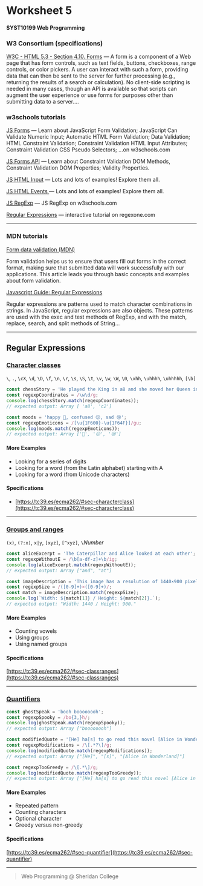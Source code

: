 # Worksheet 5

#### SYST10199 Web Programming



### W3 Consortium (specifications)

[W3C - HTML 5.3 - Section 4.10. Forms](http://w3c.github.io/html/sec-forms.html)  &mdash;
A form is a component of a Web page that has form controls, such as text fields, buttons, checkboxes, range controls, 
or color pickers. A user can interact with such a form, providing data that can then be sent to the server for further 
processing (e.g., returning the results of a search or calculation). No client-side scripting is needed in many cases, 
though an API is available so that scripts can augment the user experience or use forms for purposes other than submitting 
data to a server.&hellip;</dd>	

### w3schools tutorials

<a target="_blank" href="https://www.w3schools.com/js/js_validation.asp">JS Forms</a>  &mdash;
Learn about JavaScript Form Validation; JavaScript Can Validate Numeric Input; Automatic HTML Form Validation;
Data Validation; HTML Constraint Validation; Constraint Validation HTML Input Attributes; Constraint Validation 
CSS Pseudo Selectors; &hellip;on w3schools.com

<a target="_blank" href="https://www.w3schools.com/js/js_validation_api.asp">JS Forms API</a> &mdash;
Learn about Constraint Validation DOM Methods, Constraint Validation DOM Properties; Validity Properties. 

<a target="_blank" href="https://www.w3schools.com/js/js_input_examples.asp">JS HTML Input</a>  &mdash;
Lots and lots of examples! Explore them all.  

<a target="_blank" href="https://www.w3schools.com/js/js_events_examples.asp">JS HTML Events </a>  &mdash;
Lots and lots of examples! Explore them all.

<a target="_blank" href="https://www.w3schools.com/js/js_regexp.asp">JS RegExp</a>  &mdash;
JS RegExp on w3schools.com

<a href="http://regexone.com/" target="_blank">Regular Expressions</a>  &mdash;
interactive tutorial on regexone.com</dd>

---

### MDN tutorials

[Form data validation (MDN)](https://developer.mozilla.org/en-US/docs/Web/Guide/HTML/Forms/Data_form_validation)

Form validation helps us to ensure that users fill out forms in the correct format, making sure that submitted data will work 
successfully with our applications. This article leads you through basic concepts and examples about form validation.

<a href="https://developer.mozilla.org/en-US/docs/Web/JavaScript/Guide/Regular_Expressions" target="_blank">Javascript Guide: Regular Expressions</a>

Regular expressions are patterns used to match character combinations in strings. In JavaScript, regular expressions are 
also objects. These patterns are used with the exec and test methods of RegExp, and with the match, replace, search, and 
split methods of String&hellip;


---


## Regular Expressions

### [Character classes](https://developer.mozilla.org/en-US/docs/Web/JavaScript/Guide/Regular_Expressions/Character_Classes)
`\`, `.`, `\cX`, `\d`, `\D`, `\f`, `\n`, `\r`, `\s`, `\S`, `\t`, `\v`, `\w`, `\W`, `\0`, `\xhh`, `\uhhhh`, `\uhhhhh`, `[\b]`
```js
const chessStory = 'He played the King in a8 and she moved her Queen in c2.';
const regexpCoordinates = /\w\d/g;
console.log(chessStory.match(regexpCoordinates));
// expected output: Array [ 'a8', 'c2']

const moods = 'happy 🙂, confused 😕, sad 😢';
const regexpEmoticons = /[\u{1F600}-\u{1F64F}]/gu;
console.log(moods.match(regexpEmoticons));
// expected output: Array ['🙂', '😕', '😢']
```
#### More Examples
- Looking for a series of digits
- Looking for a word (from the Latin alphabet) starting with A
- Looking for a word (from Unicode characters)

#### Specifications
- [https://tc39.es/ecma262/#sec-characterclass](https://tc39.es/ecma262/#sec-characterclass)

---

### [Groups and ranges](https://developer.mozilla.org/en-US/docs/Web/JavaScript/Guide/Regular_Expressions/Groups_and_Ranges)
`(x)`, `(?:x)`, `x|y`, `[xyz]`, `[^xyz]`, `\`_Number_
```js
const aliceExcerpt = 'The Caterpillar and Alice looked at each other';
const regexpWithoutE = /\b[a-df-z]+\b/ig;
console.log(aliceExcerpt.match(regexpWithoutE));
// expected output: Array ["and", "at"]

const imageDescription = 'This image has a resolution of 1440×900 pixels.';
const regexpSize = /([0-9]+)×([0-9]+)/;
const match = imageDescription.match(regexpSize);
console.log(`Width: ${match[1]} / Height: ${match[2]}.`);
// expected output: "Width: 1440 / Height: 900."
```
#### More Examples
- Counting vowels
- Using groups
- Using named groups

#### Specifications
[https://tc39.es/ecma262/#sec-classranges](https://tc39.es/ecma262/#sec-classranges)

---
### [Quantifiers](https://developer.mozilla.org/en-US/docs/Web/JavaScript/Guide/Regular_Expressions/Quantifiers)


```js
const ghostSpeak = 'booh boooooooh';
const regexpSpooky = /bo{3,}h/;
console.log(ghostSpeak.match(regexpSpooky));
// expected output: Array ["boooooooh"]

const modifiedQuote = '[He] ha[s] to go read this novel [Alice in Wonderland].';
const regexpModifications = /\[.*?\]/g;
console.log(modifiedQuote.match(regexpModifications));
// expected output: Array ["[He]", "[s]", "[Alice in Wonderland]"]

const regexpTooGreedy = /\[.*\]/g;
console.log(modifiedQuote.match(regexpTooGreedy));
// expected output: Array ["[He] ha[s] to go read this novel [Alice in Wonderland]"]
```

#### More Examples
- Repeated pattern
- Counting characters
- Optional character
- Greedy versus non-greedy


#### Specifications

[https://tc39.es/ecma262/#sec-quantifier](https://tc39.es/ecma262/#sec-quantifier)

---




> Web Programming @ Sheridan College

